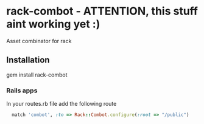 # rack-combot - ATTENTION, this stuff aint working yet :)

Asset combinator for rack 

## Installation

gem install rack-combot

### Rails apps

In your routes.rb file add the following route

```ruby
  match 'combot', :to => Rack::Combot.configure(:root => "/public")
```
